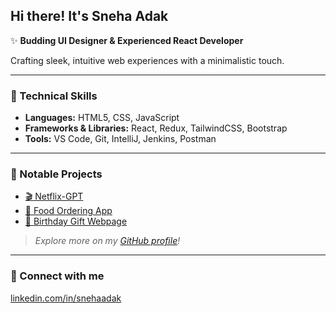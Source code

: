 ## Hi there! It's Sneha Adak

✨ **Budding UI Designer & Experienced React Developer**  


Crafting sleek, intuitive web experiences with a minimalistic touch.

---

### 🚀 Technical Skills  
- **Languages:** HTML5, CSS, JavaScript  
- **Frameworks & Libraries:** React, Redux, TailwindCSS, Bootstrap  
- **Tools:** VS Code, Git, IntelliJ, Jenkins, Postman  

---

### 🌟 Notable Projects  
- [🎬 Netflix-GPT](https://github.com/snehaadak/netflix-gpt)  
- [🍴 Food Ordering App](https://github.com/snehaadak/food-ordering-app)  
- [🎁 Birthday Gift Webpage](https://github.com/snehaadak/Birthday-Webpage-Template)  

> _Explore more on my [GitHub profile](https://github.com/snehaadak)!_

---

### 🤝 Connect with me  
[linkedin.com/in/snehaadak](https://www.linkedin.com/in/snehaadak)
